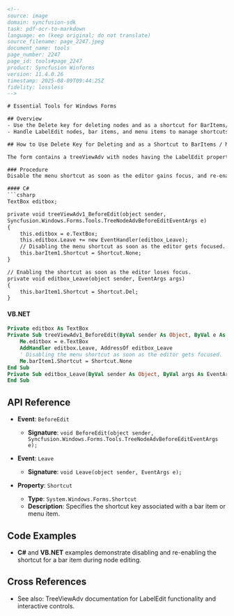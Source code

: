 ```html
<!-- 
source: image
domain: syncfusion-sdk
task: pdf-ocr-to-markdown
language: en (keep original; do not translate)
source_filename: page_2247.jpeg
document_name: tools
page_number: 2247
page_id: tools#page_2247
product: Syncfusion Winforms
version: 11.4.0.26
timestamp: 2025-08-09T09:44:25Z
fidelity: lossless
-->

# Essential Tools for Windows Forms

## Overview
- Use the Delete key for deleting nodes and as a shortcut for BarItems/Menultems in TreeViewAdv.
- Handle LabelEdit nodes, bar items, and menu items to manage shortcuts and avoid conflicts.

## How to Use Delete Key for Deleting and as a Shortcut to BarItems / Menuitems of TreeViewAdv

The form contains a treeViewAdv with nodes having the LabelEdit property set to true, along with BarItems or MenuItems that have the Delete key as their shortcut. After entering edit mode by pressing F2, if the Delete key is pressed, unwanted behavior can occur. To avoid triggering the menu shortcut and instead trigger the deletion of text in the editor, follow the procedure outlined below.

### Procedure
Disable the menu shortcut as soon as the editor gains focus, and re-enable it once the editor loses focus. This can be achieved by handling the TreeViewAdv's BeforeEdit event, setting the bar item's shortcut to `None` and listening to the node's edit textbox's Leave event. Within the Leave event handler, reset the bar item's shortcut back to `Del`.

#### C#
```csharp
TextBox editbox;

private void treeViewAdv1_BeforeEdit(object sender,
Syncfusion.Windows.Forms.Tools.TreeNodeAdvBeforeEditEventArgs e)
{
    this.editbox = e.TextBox;
    this.editbox.Leave += new EventHandler(editbox_Leave);
    // Disabling the menu shortcut as soon as the editor gets focused.
    this.barItem1.Shortcut = Shortcut.None;
}

// Enabling the shortcut as soon as the editor loses focus.
private void editbox_Leave(object sender, EventArgs args)
{
    this.barItem1.Shortcut = Shortcut.Del;
}
```

#### VB.NET
```vb
Private editbox As TextBox
Private Sub treeViewAdv1_BeforeEdit(ByVal sender As Object, ByVal e As Syncfusion.Windows.Forms.Tools.TreeNodeAdvBeforeEditEventArgs)
    Me.editbox = e.TextBox
    AddHandler editbox.Leave, AddressOf editbox_Leave
    ' Disabling the menu shortcut as soon as the editor gets focused.
    Me.barItem1.Shortcut = Shortcut.None
End Sub
Private Sub editbox_Leave(ByVal sender As Object, ByVal args As EventArgs)
End Sub
```

## API Reference
- **Event**: `BeforeEdit`
  - **Signature**: `void BeforeEdit(object sender, Syncfusion.Windows.Forms.Tools.TreeNodeAdvBeforeEditEventArgs e);`

- **Event**: `Leave`
  - **Signature**: `void Leave(object sender, EventArgs e);`

- **Property**: `Shortcut`
  - **Type**: `System.Windows.Forms.Shortcut`
  - **Description**: Specifies the shortcut key associated with a bar item or menu item.

## Code Examples
- **C#** and **VB.NET** examples demonstrate disabling and re-enabling the shortcut for a bar item during node editing.

## Cross References
- See also: TreeViewAdv documentation for LabelEdit functionality and interactive controls.

<!-- tags: [sỏefusion Winforms, TreeViewAdv, LabelEdit, BarItems, MenuItems, Delete key,shortcut management] keywords: [LabelEdit, barItem, shortcut, node editing, BeforeEdit event, Leave event, shortcut disable, shortcut enable] -->
```
